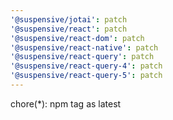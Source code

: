```yaml
---
'@suspensive/jotai': patch
'@suspensive/react': patch
'@suspensive/react-dom': patch
'@suspensive/react-native': patch
'@suspensive/react-query': patch
'@suspensive/react-query-4': patch
'@suspensive/react-query-5': patch
---
```


chore(*): npm tag as latest
